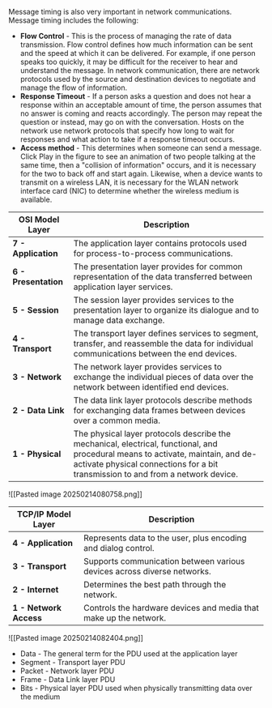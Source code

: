Message timing is also very important in network communications. Message timing includes the following:
- **Flow Control** - This is the process of managing the rate of data transmission. Flow control defines how much information can be sent and the speed at which it can be delivered. For example, if one person speaks too quickly, it may be difficult for the receiver to hear and understand the message. In network communication, there are network protocols used by the source and destination devices to negotiate and manage the flow of information.
- **Response Timeout** - If a person asks a question and does not hear a response within an acceptable amount of time, the person assumes that no answer is coming and reacts accordingly. The person may repeat the question or instead, may go on with the conversation. Hosts on the network use network protocols that specify how long to wait for responses and what action to take if a response timeout occurs.
- **Access method** - This determines when someone can send a message. Click Play in the figure to see an animation of two people talking at the same time, then a "collision of information" occurs, and it is necessary for the two to back off and start again. Likewise, when a device wants to transmit on a wireless LAN, it is necessary for the WLAN network interface card (NIC) to determine whether the wireless medium is available.

|**OSI Model Layer**|**Description**|
|---|---|
|**7 - Application**|The application layer contains protocols used for process-to-process communications.|
|**6 - Presentation**|The presentation layer provides for common representation of the data transferred between application layer services.|
|**5 - Session**|The session layer provides services to the presentation layer to organize its dialogue and to manage data exchange.|
|**4 - Transport**|The transport layer defines services to segment, transfer, and reassemble the data for individual communications between the end devices.|
|**3 - Network**|The network layer provides services to exchange the individual pieces of data over the network between identified end devices.|
|**2 - Data Link**|The data link layer protocols describe methods for exchanging data frames between devices over a common media.|
|**1 - Physical**|The physical layer protocols describe the mechanical, electrical, functional, and procedural means to activate, maintain, and de-activate physical connections for a bit transmission to and from a network device.|

![[Pasted image 20250214080758.png]]

| **TCP/IP Model Layer** | **Description**                                                         |
| ---------------------- | ----------------------------------------------------------------------- |
| **4 - Application**    | Represents data to the user, plus encoding and dialog control.          |
| **3 - Transport**      | Supports communication between various devices across diverse networks. |
| **2 - Internet**       | Determines the best path through the network.                           |
| **1 - Network Access** | Controls the hardware devices and media that make up the network.       |

![[Pasted image 20250214082404.png]]

- Data - The general term for the PDU used at the application layer
- Segment - Transport layer PDU
- Packet - Network layer PDU
- Frame - Data Link layer PDU
- Bits - Physical layer PDU used when physically transmitting data over the medium




















